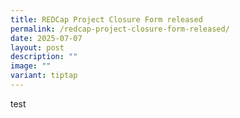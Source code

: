 ```yaml
---
title: REDCap Project Closure Form released
permalink: /redcap-project-closure-form-released/
date: 2025-07-07
layout: post
description: ""
image: ""
variant: tiptap
---
```

<p>test</p>